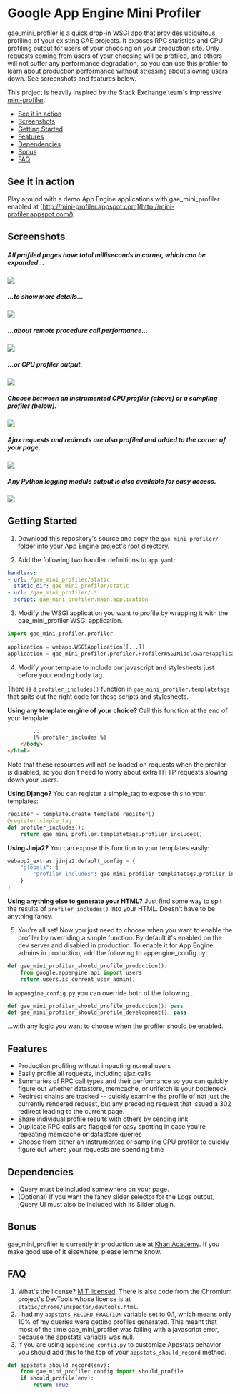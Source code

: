 # Google App Engine Mini Profiler

gae_mini_profiler is a quick drop-in WSGI app that provides ubiquitous profiling of your existing GAE projects. It exposes RPC statistics and CPU profiling output for users of your choosing on your production site. Only requests coming from users of your choosing will be profiled, and others will not suffer any performance degradation, so you can use this profiler to learn about production performance without stressing about slowing users down. See screenshots and features below.

This project is heavily inspired by the Stack Exchange team's impressive [mini-profiler](http://miniprofiler.com/).

* [See it in action](#see-it-in-action)
* [Screenshots](#screenshots)
* [Getting Started](#getting-started)
* [Features](#features)
* [Dependencies](#dependencies)
* [Bonus](#bonus)
* [FAQ](#faq)

## See it in action

Play around with a demo App Engine applications with gae_mini_profiler enabled at [http://mini-profiler.appspot.com](http://mini-profiler.appspot.com/).

## Screenshots

##### All profiled pages have total milliseconds in corner, which can be expanded...
![](http://i.imgur.com/Nqdtu.png)

##### ...to show more details...
![](http://i.imgur.com/sjxE7.png)

##### ...about remote procedure call performance...
![](http://i.imgur.com/C29gC.png)

##### ...or CPU profiler output.
![](http://i.imgur.com/XcBxG.png)

##### Choose between an instrumented CPU profiler (above) or a sampling profiler (below).
![](http://i.imgur.com/KiwHv.png)

##### Ajax requests and redirects are also profiled and added to the corner of your page.
![](http://i.imgur.com/8gS4D.png)

##### Any Python logging module output is also available for easy access.
![](http://i.imgur.com/6382r.png)


## Getting Started

1. Download this repository's source and copy the `gae_mini_profiler/` folder into your App Engine project's root directory.

2. Add the following two handler definitions to `app.yaml`:

  ```yaml
  handlers:
  - url: /gae_mini_profiler/static
    static_dir: gae_mini_profiler/static
  - url: /gae_mini_profiler/.*
    script: gae_mini_profiler.main.application
  ```

3. Modify the WSGI application you want to profile by wrapping it with the gae_mini_profiler WSGI application.

  ```python
  import gae_mini_profiler.profiler
  ...
  application = webapp.WSGIApplication([...])
  application = gae_mini_profiler.profiler.ProfilerWSGIMiddleware(application)
  ```

4. Modify your template to include our javascript and stylesheets just before your ending body tag.

  There is a `profiler_includes()` function in `gae_mini_profiler.templatetags` that spits out the right code for these scripts and stylesheets.

  **Using any template engine of your choice?** Call this function at the end of your template:

  ```html
          ...
          {% profiler_includes %}
      </body>
  </html>
  ```

  Note that these resources will not be loaded on requests when the profiler is disabled, so you don't need to worry about extra HTTP requests slowing down your users.

  **Using Django?** You can register a simple_tag to expose this to your templates:


  ```python
  register = template.create_template_register()
  @register.simple_tag
  def profiler_includes():
      return gae_mini_profiler.templatetags.profiler_includes()
  ```

  **Using Jinja2?** You can expose this function to your templates easily:

  ```python
  webapp2_extras.jinja2.default_config = {
      "globals": {
          "profiler_includes": gae_mini_profiler.templatetags.profiler_includes
      }
  }
  ```

  **Using anything else to generate your HTML?** Just find some way to spit the results of `profiler_includes()` into your HTML. Doesn't have to be anything fancy.

5. You're all set! Now you just need to choose when you want to enable the profiler by overriding a simple function. By default it's enabled on the dev server and disabled in production. To enable it for App Engine admins in production, add the following to appengine_config.py:

  ```python
  def gae_mini_profiler_should_profile_production():
      from google.appengine.api import users
      return users.is_current_user_admin()
  ```

  In `appengine_config.py` you can override both of the following...

  ```python
  def gae_mini_profiler_should_profile_production(): pass
  def gae_mini_profiler_should_profile_development(): pass
  ```
  ...with any logic you want to choose when the profiler should be enabled.


## Features

* Production profiling without impacting normal users
* Easily profile all requests, including ajax calls
* Summaries of RPC call types and their performance so you can quickly figure out whether datastore, memcache, or urlfetch is your bottleneck
* Redirect chains are tracked -- quickly examine the profile of not just the currently rendered request, but any preceding request that issued a 302 redirect leading to the current page.
* Share individual profile results with others by sending link
* Duplicate RPC calls are flagged for easy spotting in case you're repeating memcache or datastore queries
* Choose from either an instrumented or sampling CPU profiler to quickly figure out where your requests are spending time

## Dependencies

* jQuery must be included somewhere on your page.
* (Optional) If you want the fancy slider selector for the Logs output, jQuery UI must also be included with its Slider plugin.

## Bonus

gae_mini_profiler is currently in production use at [Khan Academy](http://khanacademy.org). If you make good use of it elsewhere, please lemme know.

## FAQ

1. What's the license? [MIT licensed](http://en.wikipedia.org/wiki/MIT_License). There is also code from the Chromium project's DevTools whose license is at `static/chrome/inspector/devtools.html`.
2. I had my `appstats_RECORD_FRACTION` variable set to 0.1, which means only 10% of my queries were getting profiles generated. This meant that most of the time gae_mini_profiler was failing with a javascript error, because the appstats variable was null.
3. If you are using `appengine_config.py` to customize Appstats behavior you should add this to the top of your `appstats_should_record` method.

  ```python
  def appstats_should_record(env):
      from gae_mini_profiler.config import should_profile
      if should_profile(env):
          return True
  ```

